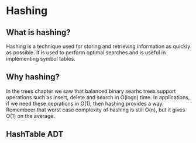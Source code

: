 # Hashing

## What is hashing?

Hashing is a technique used for storing and retrieving information as quickly as possible. It is used to perform optimal searches and is useful in implementing symbol tables.

## Why hashing?

In the trees chapter we saw that balanced binary searhc trees support operations such as insert, delete and search in O(logn) time. In applications, if we need these oeprations in O(1), then hashing provides a way. Remembeer that worst case complexity of hashing is still O(n), but it gives O(1) on the average.

## HashTable ADT